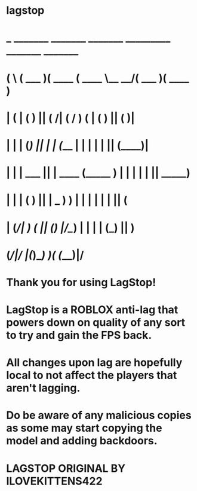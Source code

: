 # lagstop
#  _        _______  _______  _______ _________ _______  _______ 
# ( \      (  ___  )(  ____ \(  ____ \\__   __/(  ___  )(  ____ )
# | (      | (   ) || (    \/| (    \/   ) (   | (   ) || (    )|
# | |      | (___) || |      | (_____    | |   | |   | || (____)|
# | |      |  ___  || | ____ (_____  )   | |   | |   | ||  _____)
# | |      | (   ) || | \_  )      ) |   | |   | |   | || (      
# | (____/\| )   ( || (___) |/\____) |   | |   | (___) || )      
# (_______/|/     \|(_______)\_______)   )_(   (_______)|/       
# Thank you for using LagStop!
# LagStop is a ROBLOX anti-lag that powers down on quality of any sort to try and gain the FPS back. 
# All changes upon lag are hopefully local to not affect the players that aren't lagging.
# Do be aware of any malicious copies as some may start copying the model and adding backdoors.
# LAGSTOP ORIGINAL BY ILOVEKITTENS422
